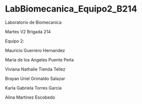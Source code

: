 # LabBiomecanica_Equipo2_B214
Laboratorio de Biomecanica 

Martes V2 Brigada 214

Equipo 2:

Mauricio Guerrero Hernandez 

Maria de los Angeles Puente Peña

Viviana Nathalie Tienda Tellez

Brayan Uriel Grimaldo Salazar

Karla Gabriela Torres Garcia

Alina Martinez Escobedo
